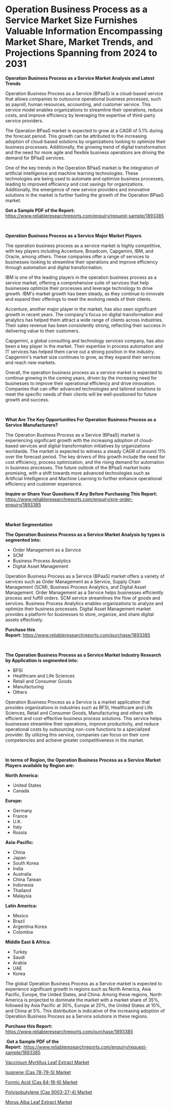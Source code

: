 <p><h1>Operation Business Process as a Service Market Size Furnishes Valuable Information Encompassing Market Share, Market Trends, and Projections Spanning from 2024 to 2031</h1></p><p><strong>Operation Business Process as a Service Market Analysis and Latest Trends</strong></p>
<p><p>Operation Business Process as a Service (BPaaS) is a cloud-based service that allows companies to outsource operational business processes, such as payroll, human resources, accounting, and customer service. This service model enables organizations to streamline their operations, reduce costs, and improve efficiency by leveraging the expertise of third-party service providers.</p><p>The Operation BPaaS market is expected to grow at a CAGR of 5.1% during the forecast period. This growth can be attributed to the increasing adoption of cloud-based solutions by organizations looking to optimize their business processes. Additionally, the growing trend of digital transformation and the need for more agile and flexible business operations are driving the demand for BPaaS services.</p><p>One of the key trends in the Operation BPaaS market is the integration of artificial intelligence and machine learning technologies. These technologies are being used to automate and optimize business processes, leading to improved efficiency and cost savings for organizations. Additionally, the emergence of new service providers and innovative solutions in the market is further fueling the growth of the Operation BPaaS market.</p></p>
<p><strong>Get a Sample PDF of the Report:&nbsp;</strong> <a href="https://www.reliableresearchreports.com/enquiry/request-sample/1893385">https://www.reliableresearchreports.com/enquiry/request-sample/1893385</a></p>
<p>&nbsp;</p>
<p><strong>Operation Business Process as a Service Major Market Players</strong></p>
<p><p>The operation business process as a service market is highly competitive, with key players including Accenture, Broadcom, Capgemini, IBM, and Oracle, among others. These companies offer a range of services to businesses looking to streamline their operations and improve efficiency through automation and digital transformation.</p><p>IBM is one of the leading players in the operation business process as a service market, offering a comprehensive suite of services that help businesses optimize their processes and leverage technology to drive growth. IBM's market growth has been steady, as they continue to innovate and expand their offerings to meet the evolving needs of their clients.</p><p>Accenture, another major player in the market, has also seen significant growth in recent years. The company's focus on digital transformation and analytics has helped them attract a wide range of clients across industries. Their sales revenue has been consistently strong, reflecting their success in delivering value to their customers.</p><p>Capgemini, a global consulting and technology services company, has also been a key player in the market. Their expertise in process automation and IT services has helped them carve out a strong position in the industry. Capgemini's market size continues to grow, as they expand their services and reach new markets.</p><p>Overall, the operation business process as a service market is expected to continue growing in the coming years, driven by the increasing need for businesses to improve their operational efficiency and drive innovation. Companies that can offer advanced technologies and tailored solutions to meet the specific needs of their clients will be well-positioned for future growth and success.</p></p>
<p>&nbsp;</p>
<p><strong>What Are The Key Opportunities For Operation Business Process as a Service Manufacturers?</strong></p>
<p><p>The Operation Business Process as a Service (BPaaS) market is experiencing significant growth with the increasing adoption of cloud-based services and digital transformation initiatives by organizations worldwide. The market is expected to witness a steady CAGR of around 11% over the forecast period. The key drivers of this growth include the need for cost efficiency, process optimization, and the rising demand for automation in business processes. The future outlook of the BPaaS market looks promising, with a shift towards more advanced technologies such as Artificial Intelligence and Machine Learning to further enhance operational efficiency and customer experience.</p></p>
<p><strong>Inquire or Share Your Questions If Any Before Purchasing This Report:</strong> <a href="https://www.reliableresearchreports.com/enquiry/pre-order-enquiry/1893385">https://www.reliableresearchreports.com/enquiry/pre-order-enquiry/1893385</a></p>
<p>&nbsp;</p>
<p><strong>Market Segmentation</strong></p>
<p><strong>The Operation Business Process as a Service Market Analysis by types is segmented into:</strong></p>
<p><ul><li>Order Management as a Service</li><li>SCM</li><li>Business Process Analytics</li><li>Digital Asset Management</li></ul></p>
<p><p>Operation Business Process as a Service (BPaaS) market offers a variety of services such as Order Management as a Service, Supply Chain Management (SCM), Business Process Analytics, and Digital Asset Management. Order Management as a Service helps businesses efficiently process and fulfill orders. SCM service streamlines the flow of goods and services. Business Process Analytics enables organizations to analyze and optimize their business processes. Digital Asset Management market provides a platform for businesses to store, organize, and share digital assets effectively.</p></p>
<p><strong>Purchase this Report:&nbsp;</strong><a href="https://www.reliableresearchreports.com/purchase/1893385">https://www.reliableresearchreports.com/purchase/1893385</a></p>
<p>&nbsp;</p>
<p><strong>The Operation Business Process as a Service Market Industry Research by Application is segmented into:</strong></p>
<p><ul><li>BFSI</li><li>Healthcare and Life Sciences</li><li>Retail and Consumer Goods</li><li>Manufacturing</li><li>Others</li></ul></p>
<p><p>Operation Business Process as a Service is a market application that provides organizations in industries such as BFSI, Healthcare and Life Sciences, Retail and Consumer Goods, Manufacturing and others with efficient and cost-effective business process solutions. This service helps businesses streamline their operations, improve productivity, and reduce operational costs by outsourcing non-core functions to a specialized provider. By utilizing this service, companies can focus on their core competencies and achieve greater competitiveness in the market.</p></p>
<p>&nbsp;</p>
<p><strong>In terms of Region, the Operation Business Process as a Service Market Players available by Region are:</strong></p>
<p>
    <p> <strong> North America: </strong>
        <ul>
            <li>United States</li>
            <li>Canada</li>
        </ul>
        </p> 
    <p> <strong> Europe: </strong>
        <ul>
            <li>Germany</li>
            <li>France</li>
            <li>U.K.</li>
            <li>Italy</li>
            <li>Russia</li>
        </ul>
        </p> 
    <p> <strong> Asia-Pacific: </strong>
        <ul>
            <li>China</li>
            <li>Japan</li>
            <li>South Korea</li>
            <li>India</li>
            <li>Australia</li>
            <li>China Taiwan</li>
            <li>Indonesia</li>
            <li>Thailand</li>
            <li>Malaysia</li>
        </ul>
        </p> 
    <p> <strong> Latin America: </strong>
        <ul>
            <li>Mexico</li>
            <li>Brazil</li>
            <li>Argentina Korea</li>
            <li>Colombia</li>
        </ul>
        </p> 
    <p> <strong> Middle East & Africa: </strong>
        <ul>
            <li>Turkey</li>
            <li>Saudi</li>
            <li>Arabia</li>
            <li>UAE</li>
            <li>Korea</li>
        </ul>
    </p>
    </p>
<p><p>The global Operation Business Process as a Service market is expected to experience significant growth in regions such as North America, Asia Pacific, Europe, the United States, and China. Among these regions, North America is projected to dominate the market with a market share of 35%, followed by Asia Pacific at 30%, Europe at 20%, the United States at 10%, and China at 5%. This distribution is indicative of the increasing adoption of Operation Business Process as a Service solutions in these regions.</p></p>
<p><strong>Purchase this Report: </strong><a href="https://www.reliableresearchreports.com/purchase/1893385">https://www.reliableresearchreports.com/purchase/1893385</a></p>
<p>&nbsp;<strong>Get a Sample PDF of the Report:&nbsp;&nbsp;</strong><a href="https://www.reliableresearchreports.com/enquiry/request-sample/1893385">https://www.reliableresearchreports.com/enquiry/request-sample/1893385</a></p>
<p><strong></strong></p>
<p><p><a href="https://view.publitas.com/reportprime-1/vaccinium-myrtillus-leaf-extract-market-provides-a-comprehensive-analysis-including-a-macro-overview-of-the-market-as-well-as-micro-details-such-as-market-size-and-competitive-landscape/">Vaccinium Myrtillus Leaf Extract Market</a></p><p><a href="https://iodized-pantydraco-05c.notion.site/Isoprene-Cas-78-79-5-Market-Research-Report-Forecasted-for-Period-from-2024-2031-by-Market-Type-f35a2fed75f94975bd0e2ea38f27d30d">Isoprene (Cas 78-79-5) Market</a></p><p><a href="https://zircon-bluebell-299.notion.site/Formic-Acid-Cas-64-18-6-Market-Furnish-Information-about-Market-Size-Market-Share-Market-Dynamic-1b2b2aea14504e95a1bc57e89c68c657">Formic Acid (Cas 64-18-6) Market</a></p><p><a href="https://military-diascia-e68.notion.site/Polyisobutylene-Cas-9003-27-4-Market-Size-Global-Industry-Overview-Market-Segmentation-and-Forec-2366f67ba7034d2aa796336cfccd2c5b">Polyisobutylene (Cas 9003-27-4) Market</a></p><p><a href="https://view.publitas.com/reportprime-1/morus-alba-leaf-extract-market-research-report-provides-critical-insights-that-can-help-shape-business-development-and-investment-strategies/">Morus Alba Leaf Extract Market</a></p></p>